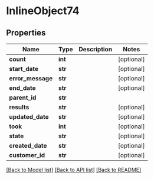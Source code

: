 # InlineObject74

## Properties
Name | Type | Description | Notes
------------ | ------------- | ------------- | -------------
**count** | **int** |  | [optional] 
**start_date** | **str** |  | [optional] 
**error_message** | **str** |  | [optional] 
**end_date** | **str** |  | [optional] 
**parent_id** | **str** |  | 
**results** | **str** |  | [optional] 
**updated_date** | **str** |  | [optional] 
**took** | **int** |  | [optional] 
**state** | **str** |  | [optional] 
**created_date** | **str** |  | [optional] 
**customer_id** | **str** |  | [optional] 

[[Back to Model list]](../README.md#documentation-for-models) [[Back to API list]](../README.md#documentation-for-api-endpoints) [[Back to README]](../README.md)


